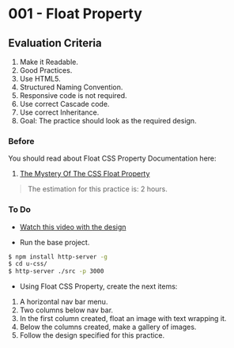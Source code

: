 # 001 - Float Property

## Evaluation Criteria

1. Make it Readable.
2. Good Practices.
3. Use HTML5.
4. Structured Naming Convention.
5. Responsive code is not required.
6. Use correct Cascade code.
7. Use correct Inheritance.
8. Goal: The practice should look as the required design.

### Before
You should read about Float CSS Property Documentation here:
1. [The Mystery Of The CSS Float Property][1]

> The estimation for this practice is: 2 hours.


### To Do

- [Watch this video with the design][2]

- Run the base project.

```sh
$ npm install http-server -g
$ cd u-css/
$ http-server ./src -p 3000
```
- Using Float CSS Property, create the next items:

1. A horizontal nav bar menu.
2. Two columns below nav bar.
3. In the first column created, float an image with text wrapping it.
4. Below the columns created, make a gallery of images. 
5. Follow the design specified for this practice.

[1]: https://www.smashingmagazine.com/2009/10/the-mystery-of-css-float-property/
[2]: https://drive.google.com/a/talosdigital.com/file/d/1JJ2sibPhLORN9KkOdeFFRw-YJz5Tpjyd/view?usp=sharing

